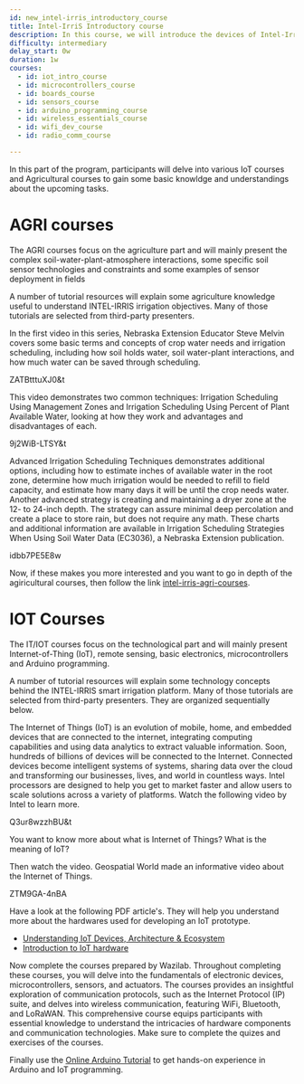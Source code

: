 ```yaml
---
id: new_intel-irris_introductory_course
title: Intel-IrriS Introductory course
description: In this course, we will introduce the devices of Intel-IrriS and how to set them up and use them.
difficulty: intermediary
delay_start: 0w
duration: 1w
courses:
  - id: iot_intro_course
  - id: microcontrollers_course
  - id: boards_course
  - id: sensors_course
  - id: arduino_programming_course
  - id: wireless_essentials_course
  - id: wifi_dev_course
  - id: radio_comm_course

---
```


In this part of the program, participants will delve into various IoT courses and Agricultural courses to gain some basic knowldge and understandings about the upcoming tasks.




# AGRI courses

The AGRI courses focus on the agriculture part and will mainly present the complex soil-water-plant-atmosphere interactions, some specific soil sensor technologies and constraints and some examples of sensor deployment in fields

A number of tutorial resources will explain some agriculture knowledge useful to understand INTEL-IRRIS irrigation objectives. Many of those tutorials are selected from third-party presenters.

In the first video in this series, Nebraska Extension Educator Steve Melvin covers some basic terms and concepts of crop water needs and irrigation scheduling, including how soil holds water, soil water-plant interactions, and how much water can be saved through scheduling.

<youtube>ZATBtttuXJ0&t</youtube>

<!-- [![UNL CropWatch – How to Schedule Irrigations with Soil Water Data. Part 1 : Irrigation Scheduling Basics](https://www.youtube.com/watch?v=)] -->


This video demonstrates two common techniques: Irrigation Scheduling Using Management Zones and Irrigation Scheduling Using Percent of Plant Available Water, looking at how they work and advantages and disadvantages of each.


<youtube>9j2WiB-LTSY&t</youtube>

<!-- [![UNL CropWatch – Part 3 How to Schedule Irrigations with Soil Water Data: Irrigation Scheduling](https://www.youtube.com/watch?v=)] -->

Advanced Irrigation Scheduling Techniques demonstrates additional options, including how to estimate inches of available water in the root zone, determine how much irrigation would be needed to refill to field capacity, and estimate how many days it will be until the crop needs water. Another advanced strategy is creating and maintaining a dryer zone at the 12- to 24-inch depth. The strategy can assure minimal deep percolation and create a place to store rain, but does not require any math. These charts and additional information are available in Irrigation Scheduling Strategies When Using Soil Water Data (EC3036), a Nebraska Extension publication.

<youtube>idbb7PE5E8w</youtube>

<!-- [![UNL CropWatch – Part 4 How to Schedule Irrigations with Soil Water Data: Advanced Irrigation Scheduling](https://www.youtube.com/watch?v=)] -->


Now, if these makes you more interested and you want to go in depth of the agiricultural courses, then follow the link [intel-irris-agri-courses](https://intel-irris.eu/intel-irris-agri-courses). 


# IOT Courses


The IT/IOT courses focus on the technological part and will mainly present Internet-of-Thing (IoT), remote sensing, basic electronics, microcontrollers and Arduino programming. 

A number of tutorial resources will explain some technology concepts behind the INTEL-IRRIS smart irrigation platform. Many of those tutorials are selected from third-party presenters. They are organized sequentially below.

The Internet of Things (IoT) is an evolution of mobile, home, and embedded devices that are connected to the internet, integrating computing capabilities and using data analytics to extract valuable information. Soon, hundreds of billions of devices will be connected to the Internet. Connected devices become intelligent systems of systems, sharing data over the cloud and transforming our businesses, lives, and world in countless ways. Intel processors are designed to help you get to market faster and allow users to scale solutions across a variety of platforms. Watch the following video by Intel to learn more.

<youtube>Q3ur8wzzhBU&t</youtube>

<!-- [![Intel IoT -- What Does The Internet of Things Mean? | Intel](https://www.youtube.com/watch?v=)] -->

You want to know more about what is Internet of Things? What is the meaning of IoT? 

Then watch the video. Geospatial World made an informative video about the Internet of Things.

<youtube>ZTM9GA-4nBA</youtube>

<!-- [![Geospatial World - IoT- What is Internet of Things? ( iot , IOT)](https://www.youtube.com/watch?v=)] -->

Have a look at the following PDF article's. They will help you understand more about the hardwares used for developing an IoT prototype.

- [Understanding IoT Devices, Architecture & Ecosystem](https://cpham.perso.univ-pau.fr/LORA/HUBIQUITOUS/solution-lab/arduino-lora-tutorial/iot-courses/F-IOT-2b.pdf)
- [Introduction to IoT hardware](https://cpham.perso.univ-pau.fr/LORA/HUBIQUITOUS/solution-lab/arduino-lora-tutorial/iot-courses/F-IOT-2c.pdf)


Now complete the courses prepared by Wazilab. Throughout completing these courses, you will delve into the fundamentals of electronic devices, microcontrollers, sensors, and actuators. The courses provides an insightful exploration of communication protocols, such as the Internet Protocol (IP) suite, and delves into wireless communication, featuring WiFi, Bluetooth, and LoRaWAN. This comprehensive course equips participants with essential knowledge to understand the intricacies of hardware components and communication technologies. Make sure to complete the quizes and exercises of the courses.

Finally use the [Online Arduino Tutorial](https://cpham.perso.univ-pau.fr/LORA/HUBIQUITOUS/solution-lab/arduino-lora-tutorial/) to get hands-on experience in Arduino and IoT programming.